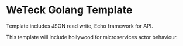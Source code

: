 # WeTeck Golang Template

Template includes JSON read write, Echo framework for API.

This template will include hollywood for microservices actor behaviour.
